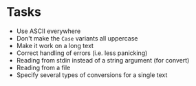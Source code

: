 # Tasks
* Use ASCII everywhere
* Don't make the `Case` variants all uppercase
* Make it work on a long text
* Correct handling of errors (i.e. less panicking)
* Reading from stdin instead of a string argument (for convert)
* Reading from a file
* Specify several types of conversions for a single text
